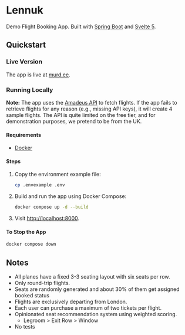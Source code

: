 # Lennuk

Demo Flight Booking App. Built with [Spring Boot](https://spring.io/projects/spring-boot) and [Svelte 5](https://svelte.dev/docs/svelte/overview).

## Quickstart

### Live Version

The app is live at [murd.ee](https://murd.ee).

### Running Locally

**Note:** The app uses the [Amadeus API](https://developers.amadeus.com/) to fetch flights. If the app fails to retrieve flights for any reason (e.g., missing API keys), it will create 4 sample flights. The API is quite limited on the free tier, and for demonstration purposes, we pretend to be from the UK.

#### Requirements

- [Docker](https://docs.docker.com/get-started/get-docker/)

#### Steps

1. Copy the environment example file:

   ```bash
   cp .envexample .env
   ```

2. Build and run the app using Docker Compose:

   ```bash
   docker compose up -d --build
   ```

3. Visit [http://localhost:8000](http://localhost:8000).

#### To Stop the App

```bash
docker compose down
```

## Notes

- All planes have a fixed 3-3 seating layout with six seats per row.
- Only round-trip flights.
- Seats are randomly generated and about 30% of them get assigned booked status
- Flights are exclusively departing from London.
- Each user can purchase a maximum of two tickets per flight.
- Opinionated seat recommendation system using weighted scoring.
  - Legroom > Exit Row > Window
- No tests
